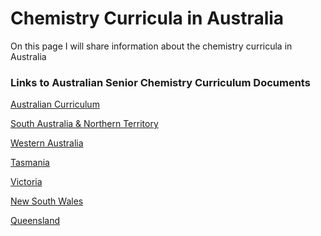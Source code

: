 <h1>Chemistry Curricula in Australia</h1>
<body>
<p>On this page I will share information about the chemistry curricula in Australia</p>



<h3>Links to Australian Senior Chemistry Curriculum Documents</h3>

<a href="https://www.australiancurriculum.edu.au/senior-secondary-curriculum/science/chemistry/">Australian Curriculum</a>

<a href="https://www.sace.sa.edu.au/web/chemistry">South Australia & Northern Territory</a>

<a href="https://senior-secondary.scsa.wa.edu.au/syllabus-and-support-materials/science/chemistry">Western Australia</a>

<a href="https://www.tasc.tas.gov.au/students/courses/science/chm415115-4/">Tasmania</a>

<a href="https://www.vcaa.vic.edu.au/curriculum/vce/vce-study-designs/chemistry/Pages/index.aspx">Victoria</a>

<a href="https://educationstandards.nsw.edu.au/wps/portal/nesa/11-12/stage-6-learning-areas/stage-6-science/chemistry-2017">New South Wales</a>

<a href="https://www.qcaa.qld.edu.au/senior/senior-subjects/sciences/chemistry/syllabus">Queensland</a>

</body>
